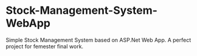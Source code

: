 # Stock-Management-System-WebApp
Simple Stock Management System based on ASP.Net Web App. A perfect project for femester final work.
